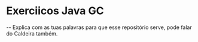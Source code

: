 # Exerciicos Java GC

-- Explica com as tuas palavras para que esse repositório serve, pode falar do Caldeira também.